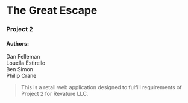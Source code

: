 # The Great Escape  
### Project 2 
#### Authors:  
Dan Felleman  
Louella Estirello  
Ben Simon  
Philip Crane  

> This is a retail web application designed to fulfill requirements of Project 2 for Revature LLC.  
>  
> 
